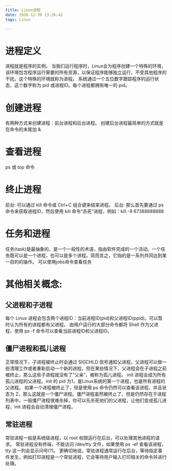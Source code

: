 ```yaml
---
title: Linux进程
date: 2016-12-30 13:26:42
tags: Linux

---
```



# 进程定义

进程就是程序的实例。
当我们运行程序时，Linux会为程序创建一个特殊的环境，该环境包含程序运行需要的所有资源，以保证程序能够独立运行，不受其他程序的干扰。这个特殊的环境就称为进程。
系统通过一个五位数字跟踪程序的运行状态，这个数字称为 pid 或进程ID。每个进程都拥有唯一的 pid。

# 创建进程

有两种方式来创建进程：前台进程和后台进程。 
创建后台进程最简单的方式就是在命令的末尾加 &

# 查看进程

ps 或 top 命令

# 终止进程
前台: 可以通过 kill 命令或 Ctrl+C 组合键来结束进程。
后台: 那么首先要通过 ps 命令来获取进程ID，然后使用 kill 命令“杀死”进程，例如：kill -9  67388888888


# 任务和进程
任务(task)是最抽象的，是一个一般性的术语，指由软件完成的一个活动。一个任务既可以是一个进程，也可以是多个进程。简而言之，它指的是一系列共同达到某一目的的操作。
可以使用jobs命令查看任务

# 其他相关概念:

## 父进程和子进程
每个 Linux 进程会包含两个进程ID：当前进程ID(pid)和父进程ID(ppid)。可以暂时认为所有的进程都有父进程。
由用户运行的大部分命令都将 Shell 作为父进程，使用 ps -f 命令可以查看当前进程ID和父进程ID。

## 僵尸进程和孤儿进程
正常情况下，子进程被终止时会通过 SIGCHLD 信号通知父进程，父进程可以做一些清理工作或者重新启动一个新的进程。但在某些情况下，父进程会在子进程之前被终止，那么这些子进程就没有了“父亲”，被称为孤儿进程。
init 进程会成为所有孤儿进程的父进程。init 的 pid 为1，是Linux系统的第一个进程，也是所有进程的父进程。
如果一个进程被终止了，但是使用 ps 命令仍然可以查看该进程，并且状态为 Z，那么这就是一个僵尸进程。僵尸进程虽然被终止了，但是仍然存在于进程列表中。一般僵尸进程很难杀掉，你可以先杀死他们的父进程，让他们变成孤儿进程，init 进程会自动清理僵尸进程。

## 常驻进程
常驻进程一般是系统级进程，以 root 权限运行在后台，可以处理其他进程的请求。
常驻进程没有终端，不能访问 /dev/tty 文件，如果使用 ps -ef 查看该进程，tty 这一列会显示问号(?)。
更确切地说，常驻进程通常运行在后台，等待指定事件发生，例如打印进程是一个常驻进程，它会等待用户输入打印相关的命令并进行处理。 
